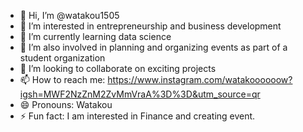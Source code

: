 - 👋 Hi, I’m @watakou1505
- 👀 I’m interested in entrepreneurship and business development  
- 🌱 I’m currently learning data science  
- 💼 I’m also involved in planning and organizing events as part of a student organization  
- 💞️ I’m looking to collaborate on exciting projects  
- 📫 How to reach me: https://www.instagram.com/watakoooooow?igsh=MWF2NzZnM2ZvMmVraA%3D%3D&utm_source=qr
- 😄 Pronouns: Watakou  
- ⚡ Fun fact: I am interested in Finance and creating event.

<!---
watakou1505/watakou1505 is a ✨ special ✨ repository because its `README.md` (this file) appears on your GitHub profile.
You can click the Preview link to take a look at your changes.
--->
